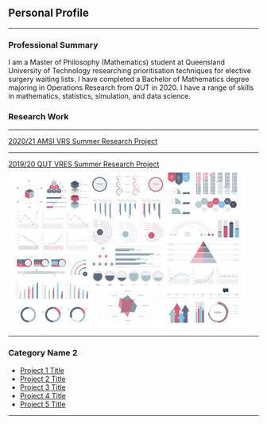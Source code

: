 ## Personal Profile

---


### Professional Summary
I am a Master of Philosophy (Mathematics) student at Queensland University of Technology researching prioritisation techniques for elective surgery waiting lists. I have completed a Bachelor of Mathematics degree majoring in Operations Research from QUT in 2020. I have a range of skills in mathematics, statistics, simulation, and data science.


### Research Work 

---
[2020/21 AMSI VRS Summer Research Project](/AMSI)

---

[2019/20 QUT VRES Summer Research Project](/QUT_VRES)
<img src="images/dummy_thumbnail.jpg?raw=true"/>

---

### Category Name 2

- [Project 1 Title](http://example.com/)
- [Project 2 Title](http://example.com/)
- [Project 3 Title](http://example.com/)
- [Project 4 Title](http://example.com/)
- [Project 5 Title](http://example.com/)

---




